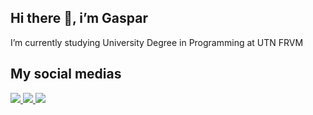 ## Hi there 👋, i’m Gaspar
<p>I’m currently studying University Degree in Programming at UTN FRVM</p>

## My social medias
<a href="https://www.instagram.com/gasparcavalleroo/">
  <img src="https://img.shields.io/badge/Instagram-%23E4405F.svg?style=for-the-badge&logo=Instagram&logoColor=white">
<a/>
<a href="https://www.linkedin.com/in/gaspar-cavallero-621980351/">
  <img src="![LinkedIn](https://img.shields.io/badge/linkedin-%230077B5.svg?style=for-the-badge&logo=linkedin&logoColor=white)">
<a/>
<a href="mailto:gaspicava1510@gmail.com">
  <img src="![Gmail](https://img.shields.io/badge/Gmail-D14836?style=for-the-badge&logo=gmail&logoColor=white)">
<a/>

    
<!--**GasparCavallero/GasparCavallero** is a ✨ _special_ ✨ repository because its `README.md` (this file) appears on your GitHub profile.
  
Here are some ideas to get you started:
    
  - 🔭 I’m currently working on ...
  - 🌱 I’m currently learning ...
  - 👯 I’m looking to collaborate on ...
  - 🤔 I’m looking for help with ...
  - 💬 Ask me about ...
  - 📫 How to reach me: ...
  - 😄 Pronouns: ...
  - ⚡ Fun fact: ...
-->
